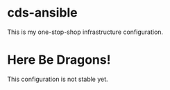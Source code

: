 # cds-ansible
This is my one-stop-shop infrastructure configuration.

# Here Be Dragons!
This configuration is not stable yet.